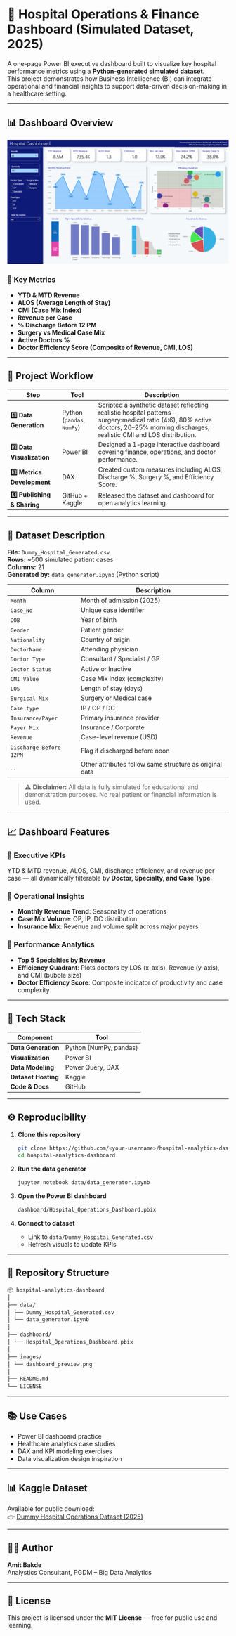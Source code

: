 # 🏥 Hospital Operations & Finance Dashboard (Simulated Dataset, 2025)

A one-page Power BI executive dashboard built to visualize key hospital performance metrics using a **Python-generated simulated dataset**.  
This project demonstrates how Business Intelligence (BI) can integrate operational and financial insights to support data-driven decision-making in a healthcare setting.

---

## 📊 Dashboard Overview
![Dashboard Preview](https://github.com/amitbakde99/Hospital-Operations-Finance-Dashboard/blob/main/images/Screenshot%202025-10-22%20203224.png)

### 🎯 Key Metrics
- **YTD & MTD Revenue**
- **ALOS (Average Length of Stay)**
- **CMI (Case Mix Index)**
- **Revenue per Case**
- **% Discharge Before 12 PM**
- **Surgery vs Medical Case Mix**
- **Active Doctors %**
- **Doctor Efficiency Score (Composite of Revenue, CMI, LOS)**

---

## 🧠 Project Workflow

| Step | Tool | Description |
|------|------|-------------|
| **1️⃣ Data Generation** | Python (`pandas`, `NumPy`) | Scripted a synthetic dataset reflecting realistic hospital patterns — surgery:medical ratio (4:6), 80% active doctors, 20–25% morning discharges, realistic CMI and LOS distribution. |
| **2️⃣ Data Visualization** | Power BI | Designed a 1-page interactive dashboard covering finance, operations, and doctor performance. |
| **3️⃣ Metrics Development** | DAX | Created custom measures including ALOS, Discharge %, Surgery %, and Efficiency Score. |
| **4️⃣ Publishing & Sharing** | GitHub + Kaggle | Released the dataset and dashboard for open analytics learning. |

---

## 🧾 Dataset Description

**File:** `Dummy_Hospital_Generated.csv`  
**Rows:** ~500 simulated patient cases  
**Columns:** 21  
**Generated by:** `data_generator.ipynb` (Python script)

| Column | Description |
|---------|-------------|
| `Month` | Month of admission (2025) |
| `Case_No` | Unique case identifier |
| `DOB` | Year of birth |
| `Gender` | Patient gender |
| `Nationality` | Country of origin |
| `DoctorName` | Attending physician |
| `Doctor Type` | Consultant / Specialist / GP |
| `Doctor Status` | Active or Inactive |
| `CMI Value` | Case Mix Index (complexity) |
| `LOS` | Length of stay (days) |
| `Surgical Mix` | Surgery or Medical case |
| `Case type` | IP / OP / DC |
| `Insurance/Payer` | Primary insurance provider |
| `Payer Mix` | Insurance / Corporate |
| `Revenue` | Case-level revenue (USD) |
| `Discharge Before 12PM` | Flag if discharged before noon |
| ... | Other attributes follow same structure as original data |

> ⚠️ **Disclaimer:** All data is fully simulated for educational and demonstration purposes. No real patient or financial information is used.

---

## 📈 Dashboard Features

### 🔹 Executive KPIs
YTD & MTD revenue, ALOS, CMI, discharge efficiency, and revenue per case — all dynamically filterable by **Doctor, Specialty, and Case Type**.

### 🔹 Operational Insights
- **Monthly Revenue Trend**: Seasonality of operations  
- **Case Mix Volume**: OP, IP, DC distribution  
- **Insurance Mix**: Revenue and volume split across major payers  

### 🔹 Performance Analytics
- **Top 5 Specialties by Revenue**  
- **Efficiency Quadrant**: Plots doctors by LOS (x-axis), Revenue (y-axis), and CMI (bubble size)  
- **Doctor Efficiency Score**: Composite indicator of productivity and case complexity  

---

## 🧩 Tech Stack

| Component | Tool |
|------------|------|
| **Data Generation** | Python (NumPy, pandas) |
| **Visualization** | Power BI |
| **Data Modeling** | Power Query, DAX |
| **Dataset Hosting** | Kaggle |
| **Code & Docs** | GitHub |

---

## ⚙️ Reproducibility

1. **Clone this repository**
   ```bash
   git clone https://github.com/<your-username>/hospital-analytics-dashboard.git
   cd hospital-analytics-dashboard

   
2. **Run the data generator**

    ```bash
    jupyter notebook data/data_generator.ipynb
    ```

3. **Open the Power BI dashboard**

    ```bash
    dashboard/Hospital_Operations_Dashboard.pbix
    ```

4. **Connect to dataset**
    - Link to `data/Dummy_Hospital_Generated.csv`
    - Refresh visuals to update KPIs

---

## 📂 Repository Structure
```bash
📦 hospital-analytics-dashboard
│
├── data/
│ ├── Dummy_Hospital_Generated.csv
│ └── data_generator.ipynb
│
├── dashboard/
│ └── Hospital_Operations_Dashboard.pbix
│
├── images/
│ └── dashboard_preview.png
│
├── README.md
└── LICENSE
```
---

## 📚 Use Cases
- Power BI dashboard practice  
- Healthcare analytics case studies  
- DAX and KPI modeling exercises  
- Data visualization design inspiration  

---

## 📊 Kaggle Dataset
Available for public download:  
👉 [Dummy Hospital Operations Dataset (2025)](https://www.kaggle.com/)

---

## 👨‍💻 Author

**Amit Bakde**  
Analystics Consultant, 
PGDM – Big Data Analytics


---

## 📜 License
This project is licensed under the **MIT License** — free for public use and learning.
